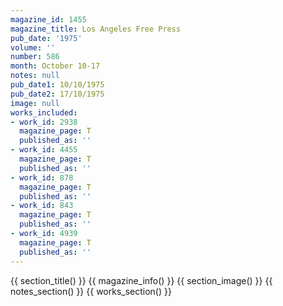 ```yaml
---
magazine_id: 1455
magazine_title: Los Angeles Free Press
pub_date: '1975'
volume: ''
number: 586
month: October 10-17
notes: null
pub_date1: 10/10/1975
pub_date2: 17/10/1975
image: null
works_included:
- work_id: 2938
  magazine_page: T
  published_as: ''
- work_id: 4455
  magazine_page: T
  published_as: ''
- work_id: 878
  magazine_page: T
  published_as: ''
- work_id: 843
  magazine_page: T
  published_as: ''
- work_id: 4939
  magazine_page: T
  published_as: ''
---
```


{{ section_title() }}
{{ magazine_info() }}
{{ section_image() }}
{{ notes_section() }}
{{ works_section() }}
